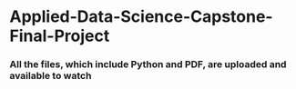 # Applied-Data-Science-Capstone-Final-Project

<h3> All the files, which include Python and PDF, are uploaded and available to watch</h3>
